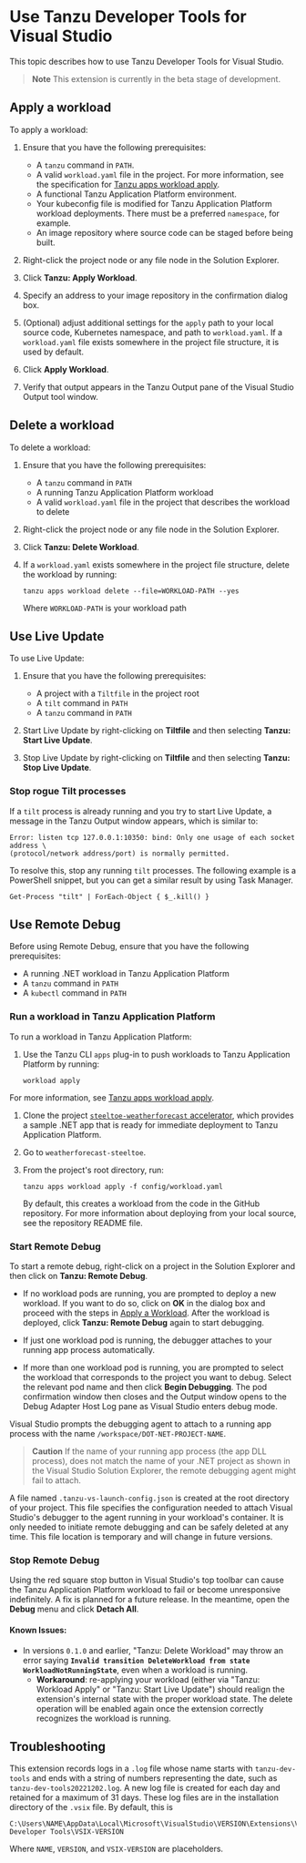 # Use Tanzu Developer Tools for Visual Studio

This topic describes how to use Tanzu Developer Tools for Visual Studio.

> **Note** This extension is currently in the beta stage of development.

## <a id="apply-workload"></a> Apply a workload

To apply a workload:

1. Ensure that you have the following prerequisites:

   - A `tanzu` command in `PATH`.
   - A valid `workload.yaml` file in the project. For more information, see the specification for
     [Tanzu apps workload apply](../cli-plugins/apps/command-reference/workload_create_update_apply.hbs.md).
   - A functional Tanzu Application Platform environment.
   - Your kubeconfig file is modified for Tanzu Application Platform workload deployments.
     There must be a preferred `namespace`, for example.
   - An image repository where source code can be staged before being built.

2. Right-click the project node or any file node in the Solution Explorer.
3. Click **Tanzu: Apply Workload**.
4. Specify an address to your image repository in the confirmation dialog box.
5. (Optional) adjust additional settings for the `apply` path to your local source code, Kubernetes
   namespace, and path to `workload.yaml`.
   If a `workload.yaml` file exists somewhere in the project file structure, it is used by default.
6. Click **Apply Workload**.
7. Verify that output appears in the Tanzu Output pane of the Visual Studio Output tool window.

## <a id="delete-workload"></a> Delete a workload

To delete a workload:

1. Ensure that you have the following prerequisites:

   - A `tanzu` command in `PATH`
   - A running Tanzu Application Platform workload
   - A valid `workload.yaml` file in the project that describes the workload to delete

2. Right-click the project node or any file node in the Solution Explorer.
3. Click **Tanzu: Delete Workload**.
4. If a `workload.yaml` exists somewhere in the project file structure, delete the workload by running:

    ```console
    tanzu apps workload delete --file=WORKLOAD-PATH --yes
    ```

    Where `WORKLOAD-PATH` is your workload path

## <a id="use-live-update"></a> Use Live Update

To use Live Update:

1. Ensure that you have the following prerequisites:

   - A project with a `Tiltfile` in the project root
   - A `tilt` command in `PATH`
   - A `tanzu` command in `PATH`

2. Start Live Update by right-clicking on **Tiltfile** and then selecting **Tanzu: Start Live Update**.
3. Stop Live Update by right-clicking on **Tiltfile** and then selecting **Tanzu: Stop Live Update**.

### <a id="stop-rogues"></a> Stop rogue Tilt processes

If a `tilt` process is already running and you try to start Live Update, a message in the Tanzu Output
window appears, which is similar to:

```console
Error: listen tcp 127.0.0.1:10350: bind: Only one usage of each socket address \
(protocol/network address/port) is normally permitted.
```

To resolve this, stop any running `tilt` processes. The following example is a PowerShell snippet,
but you can get a similar result by using Task Manager.

```console
Get-Process "tilt" | ForEach-Object { $_.kill() }
```

## <a id="use-remote-debug"></a> Use Remote Debug

Before using Remote Debug, ensure that you have the following prerequisites:

- A running .NET workload in Tanzu Application Platform
- A `tanzu` command in `PATH`
- A `kubectl` command in `PATH`

### <a id="run-workload"></a> Run a workload in Tanzu Application Platform

To run a workload in Tanzu Application Platform:

1. Use the Tanzu CLI `apps` plug-in to push workloads to Tanzu Application Platform by running:

   ```console
   workload apply
   ```

  For more information, see
  [Tanzu apps workload apply](../cli-plugins/apps/command-reference/workload_create_update_apply.hbs.md).

1. Clone the project
   [`steeltoe-weatherforecast` accelerator](https://github.com/vmware-tanzu/application-accelerator-samples/tree/main/weatherforecast-steeltoe),
   which provides a sample .NET app that is ready for immediate deployment to Tanzu Application Platform.
1. Go to `weatherforecast-steeltoe`.
1. From the project's root directory, run:

   ```console
   tanzu apps workload apply -f config/workload.yaml
   ```

   By default, this creates a workload from the code in the GitHub repository.
   For more information about deploying from your local source, see the repository README file.

### <a id="start-remote-debug"></a> Start Remote Debug

To start a remote debug, right-click on a project in the Solution Explorer and then click on
**Tanzu: Remote Debug**.

- If no workload pods are running, you are prompted to deploy a new workload.
  If you want to do so, click on **OK** in the dialog box and proceed with the steps in
  [Apply a Workload](#apply-workload).
  After the workload is deployed, click **Tanzu: Remote Debug** again to start debugging.

- If just one workload pod is running, the debugger attaches to your running app process
  automatically.

- If more than one workload pod is running, you are prompted to select the workload that corresponds
  to the project you want to debug. Select the relevant pod name and then click **Begin Debugging**.
  The pod confirmation window then closes and the Output window opens to the Debug Adapter Host Log
  pane as Visual Studio enters debug mode.

Visual Studio prompts the debugging agent to attach to a running app process with the name
`/workspace/DOT-NET-PROJECT-NAME`.

> **Caution** If the name of your running app process (the app DLL process), does not match the name
> of your .NET project as shown in the Visual Studio Solution Explorer, the remote debugging agent
> might fail to attach.

A file named `.tanzu-vs-launch-config.json` is created at the root directory of your project.
This file specifies the configuration needed to attach Visual Studio's debugger to the agent running
in your workload's container.
It is only needed to initiate remote debugging and can be safely deleted at any time.
This file location is temporary and will change in future versions.

### <a id="stop-remote-debug"></a> Stop Remote Debug

Using the red square stop button in Visual Studio's top toolbar can cause the Tanzu Application Platform
workload to fail or become unresponsive indefinitely.
A fix is planned for a future release. In the meantime, open the **Debug** menu and click **Detach All**.

#### Known Issues:
- In versions `0.1.0` and earlier, "Tanzu: Delete Workload" may throw an error saying **`Invalid transition DeleteWorkload from state WorkloadNotRunningState`**, even when a workload is running.
  - **Workaround**: re-applying your workload (either via "Tanzu: Workload Apply" or "Tanzu: Start Live Update") should realign the extension's internal state with the proper workload state. The delete operation will be enabled again once the extension correctly recognizes the workload is running.

## <a id="troubleshoot"></a> Troubleshooting

This extension records logs in a `.log` file whose name starts with `tanzu-dev-tools` and ends with
a string of numbers representing the date, such as `tanzu-dev-tools20221202.log`.
A new log file is created for each day and retained for a maximum of 31 days.
These log files are in the installation directory of the `.vsix` file.
By default, this is

```text
C:\Users\NAME\AppData\Local\Microsoft\VisualStudio\VERSION\Extensions\VMware\Tanzu Developer Tools\VSIX-VERSION
```

Where `NAME`, `VERSION`, and `VSIX-VERSION` are placeholders.
